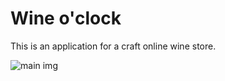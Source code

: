 # Wine o'clock

This is an application for a craft online wine store.

![main img](https://github.com/YaremaNatalia/Wine-o-clock/assets/111983329/7b711098-82d0-490d-9fbf-e72523ee8485)
